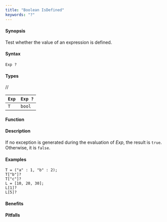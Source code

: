 ```yaml
---
title: "Boolean IsDefined"
keywords: "?"
---
```


#### Synopsis

Test whether the value of an expression is defined.

#### Syntax

`Exp ?`

#### Types

//

| `Exp` | `Exp ?`  |
| --- | --- |
|  `T`   |   `bool`      |


#### Function

#### Description

If no exception is generated during the evaluation of _Exp_, 
the result is `true`. Otherwise, it is `false`.

#### Examples

```rascal-shell
T = ("a" : 1, "b" : 2);
T["b"]?
T["c"]?
L = [10, 20, 30];
L[1]?
L[5]?
```

#### Benefits

#### Pitfalls

